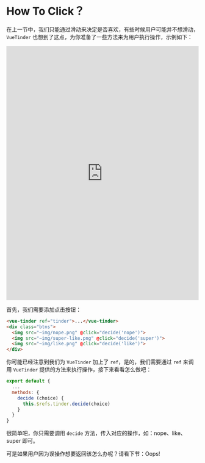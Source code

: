 # How To Click？

在上一节中，我们只能通过滑动来决定是否喜欢，有些时候用户可能并不想滑动，`VueTinder` 也想到了这点，为你准备了一些方法来为用户执行操作，示例如下：

<iframe width="100%" height="667" src="https://codesandbox.io/embed/vue-tinder-how-to-click-k03bo" allowpaymentrequest allowfullscreen="allowfullscreen" frameborder="0"></iframe>

首先，我们需要添加点击按钮：

``` html
<vue-tinder ref="tinder">...</vue-tinder>
<div class="btns">
  <img src="~img/nope.png" @click="decide('nope')">
  <img src="~img/super-like.png" @click="decide('super')">
  <img src="~img/like.png" @click="decide('like')">
</div>
```

你可能已经注意到我们为 `VueTinder` 加上了 `ref`，是的，我们需要通过 `ref` 来调用 `VueTinder` 提供的方法来执行操作，接下来看看怎么做吧：

``` js
export default {
  ...
  methods: {
    decide (choice) {
      this.$refs.tinder.decide(choice)
    }
  }
}
```

很简单吧，你只需要调用 `decide` 方法，传入对应的操作，如：nope、like、super 即可。

可是如果用户因为误操作想要返回该怎么办呢？请看下节：Oops!
